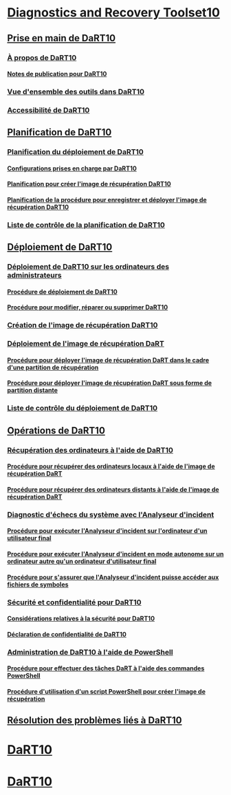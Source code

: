 # [Diagnostics and Recovery Toolset10](index.md)
## [Prise en main de DaRT10](getting-started-with-dart-10.md)
### [À propos de DaRT10](about-dart-10.md)
#### [Notes de publication pour DaRT10](release-notes-for-dart-10.md)
### [Vue d'ensemble des outils dans DaRT10](overview-of-the-tools-in-dart-10.md)
### [Accessibilité de DaRT10](accessibility-for-dart-10.md)
## [Planification de DaRT10](planning-for-dart-10.md)
### [Planification du déploiement de DaRT10](planning-to-deploy-dart-10.md)
#### [Configurations prises en charge par DaRT10](dart-10-supported-configurations.md)
#### [Planification pour créer l'image de récupération DaRT10](planning-to-create-the-dart-10-recovery-image.md)
#### [Planification de la procédure pour enregistrer et déployer l'image de récupération DaRT10](planning-how-to-save-and-deploy-the-dart-10-recovery-image.md)
### [Liste de contrôle de la planification de DaRT10](dart-10-planning-checklist.md)
## [Déploiement de DaRT10](deploying-dart-10.md)
### [Déploiement de DaRT10 sur les ordinateurs des administrateurs](deploying-dart-10-to-administrator-computers.md)
#### [Procédure de déploiement de DaRT10](how-to-deploy-dart-10.md)
#### [Procédure pour modifier, réparer ou supprimer DaRT10](how-to-change-repair-or-remove-dart-10.md)
### [Création de l'image de récupération DaRT10](creating-the-dart-10-recovery-image.md)
### [Déploiement de l'image de récupération DaRT](deploying-the-dart-recovery-image-dart-10.md)
#### [Procédure pour déployer l'image de récupération DaRT dans le cadre d'une partition de récupération](how-to-deploy-the-dart-recovery-image-as-part-of-a-recovery-partition-dart-10.md)
#### [Procédure pour déployer l'image de récupération DaRT sous forme de partition distante](how-to-deploy-the-dart-recovery-image-as-a-remote-partition-dart-10.md)
### [Liste de contrôle du déploiement de DaRT10](dart-10-deployment-checklist.md)
## [Opérations de DaRT10](operations-for-dart-10.md)
### [Récupération des ordinateurs à l'aide de DaRT10](recovering-computers-using-dart-10.md)
#### [Procédure pour récupérer des ordinateurs locaux à l'aide de l'image de récupération DaRT](how-to-recover-local-computers-by-using-the-dart-recovery-image-dart-10.md)
#### [Procédure pour récupérer des ordinateurs distants à l'aide de l'image de récupération DaRT](how-to-recover-remote-computers-by-using-the-dart-recovery-image-dart-10.md)
### [Diagnostic d'échecs du système avec l'Analyseur d'incident](diagnosing-system-failures-with-crash-analyzer-dart-10.md)
#### [Procédure pour exécuter l'Analyseur d'incident sur l'ordinateur d'un utilisateur final](how-to-run-the-crash-analyzer-on-an-end-user-computer-dart-10.md)
#### [Procédure pour exécuter l'Analyseur d'incident en mode autonome sur un ordinateur autre qu'un ordinateur d'utilisateur final](how-to-run-the-crash-analyzer-in-stand-alone-mode-on-a-computer-other-than-an-end-user-computer-dart-10.md)
#### [Procédure pour s'assurer que l'Analyseur d'incident puisse accéder aux fichiers de symboles](how-to-ensure-that-crash-analyzer-can-access-symbol-files-dart-10.md)
### [Sécurité et confidentialité pour DaRT10](security-and-privacy-for-dart-10.md)
#### [Considérations relatives à la sécurité pour DaRT10](security-considerations-for-dart-10.md)
#### [Déclaration de confidentialité de DaRT10](dart-10-privacy-statement.md)
### [Administration de DaRT10 à l'aide de PowerShell](administering-dart-10-using-powershell.md)
#### [Procédure pour effectuer des tâches DaRT à l'aide des commandes PowerShell](how-to-perform-dart-tasks-by-using-powershell-commands-dart-10.md)
#### [Procédure d'utilisation d'un script PowerShell pour créer l'image de récupération](how-to-use-a-powershell-script-to-create-the-recovery-image-dart-10.md)
## [Résolution des problèmes liés à DaRT10](troubleshooting-dart-10.md)
# [DaRT10](dart-10--c--page.md)
# [DaRT10](dart-10-cover-page.md)


